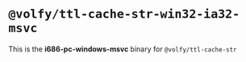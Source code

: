 # `@volfy/ttl-cache-str-win32-ia32-msvc`

This is the **i686-pc-windows-msvc** binary for `@volfy/ttl-cache-str`
